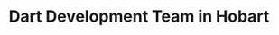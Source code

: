 ---
title: Dart Development Team in Hobart
permalink: /landings/locations/hobart/developer/dart
technology: Dart
location: Hobart
---